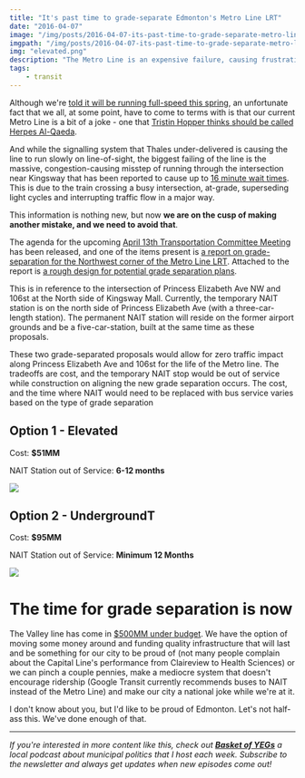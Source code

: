 ```yaml
---
title: "It's past time to grade-separate Edmonton's Metro Line LRT"
date: "2016-04-07"
image: "/img/posts/2016-04-07-its-past-time-to-grade-separate-metro-line/elevated.png"
imgpath: "/img/posts/2016-04-07-its-past-time-to-grade-separate-metro-line/"
img: "elevated.png"
description: "The Metro Line is an expensive failure, causing frustrating, downtime and traffic congestion. It's time to separate the grades, and let traffic flow again"
tags:
    - transit
---
```


Although we're [told it will be running full-speed this spring](http://www.cbc.ca/news/canada/edmonton/edmonton-metro-line-lrt-could-be-at-full-speed-this-spring-1.3504236),
an unfortunate fact that we all, at some point, have to come to terms with is that our current Metro Line is a bit of a joke - one that
[Tristin Hopper thinks should be called Herpes Al-Qaeda](http://news.nationalpost.com/full-comment/tristin-hopper-the-600-million-edmonton-train-that-snarls-traffic-slows-down-transit-times-and-increases-emissions).

And while the signalling system that Thales under-delivered is causing the line to run slowly on line-of-sight, the biggest
failing of the line is the massive, congestion-causing misstep of running through the intersection near Kingsway that has
been reported to cause up to [16 minute wait times](http://globalnews.ca/news/2199883/drivers-could-be-stuck-at-lrt-crossing-for-up-to-16-minutes-metro-lrt-update/).
This is due to the train crossing a busy intersection, at-grade, superseding light cycles and interrupting traffic flow in a major way.

This information is nothing new, but now **we are on the cusp of making another mistake, and we need to avoid that**.

The agenda for the upcoming [April 13th Transportation Committee Meeting](http://sirepub.edmonton.ca/sirepub/mtgviewer.aspx?meetid=1641&doctype=AGENDA) has been released,
and one of the items present is [a report on grade-separation for the Northwest corner of the Metro Line LRT](/pdf/2016-04-07-its-past-time-to-grade-separate-metro-line/report.pdf).
Attached to the report is [a rough design for potential grade separation plans](/pdf/2016-04-07-its-past-time-to-grade-separate-metro-line/design-mockups.pdf).

This is in reference to the intersection of Princess Elizabeth Ave NW and 106st at the North side of Kingsway Mall. Currently,
the temporary NAIT station is on the north side of Princess Elizabeth Ave (with a three-car-length station). The permanent NAIT
station will reside on the former airport grounds and be a five-car-station, built at the same time as these proposals.

These two grade-separated proposals would allow for zero traffic impact along Princess Elizabeth Ave and 106st for the life
of the Metro line. The tradeoffs are cost, and the temporary NAIT stop would be out of service while construction on aligning the new
grade separation occurs. The cost, and the time where NAIT would need to be replaced with bus service varies based on the
type of grade separation

## Option 1 - Elevated

Cost: **$51MM**

NAIT Station out of Service: **6-12 months**

<img src="/img/posts/2016-04-07-its-past-time-to-grade-separate-metro-line/elevated.png" />

## Option 2 - UndergroundT

Cost: **$95MM**

NAIT Station out of Service: **Minimum 12 Months**

<img src="/img/posts/2016-04-07-its-past-time-to-grade-separate-metro-line/underground.png" />

# The time for grade separation is now

The Valley line has come in [$500MM under budget](http://edmontonjournal.com/news/local-news/property-tax-break-recommended-after-edmonton-valley-line-lrt-comes-in-millions-under-budget).
We have the option of moving some money around and funding quality infrastructure that will last and be something for our city to be proud of
(not many people complain about the Capital Line's performance from Claireview to Health Sciences) or we can pinch a couple pennies,
make a mediocre system that doesn't encourage ridership (Google Transit currently recommends buses to NAIT instead of the Metro Line) and
make our city a national joke while we're at it.

I don't know about you, but I'd like to be proud of Edmonton. Let's not half-ass this. We've done enough of that.

<hr />

*If you're interested in more content like this, check out [**Basket of YEGs**](https://basketofyegs.com) a local podcast about municipal
politics that I host each week. Subscribe to the newsletter and always get updates when new episodes come out!*

